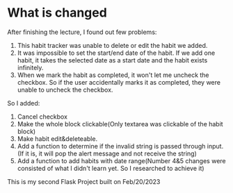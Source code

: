 # What is changed

After finishing the lecture, I found out few problems:
1. This habit tracker was unable to delete or edit the habit we added.
2. It was impossible to set the start/end date of the habit. If we add one habit, it takes the selected date as a start date and the habit exists infinitely.
3. When we mark the habit as completed, it won't let me uncheck the checkbox. So if the user accidentally marks it as completed, they were unable to uncheck the checkbox.  

So I added:
1. Cancel checkbox
2. Make the whole block clickable(Only textarea was clickable of the habit block)
3. Make habit edit&deleteable.
4. Add a function to determine if the invalid string is passed through input. (If it is, it will pop the alert message and not receive the string)
5. Add a function to add habits with date range(Number 4&5 changes were consisted of what I didn't learn yet. So I researched to achieve it)

This is my second Flask Project built on Feb/20/2023
